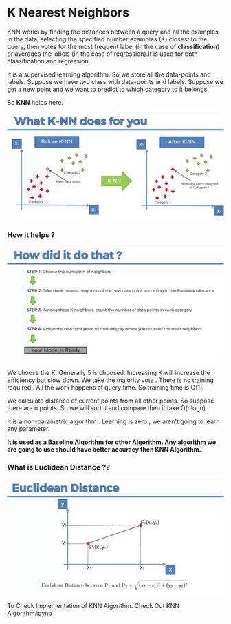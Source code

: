 # K Nearest Neighbors

KNN works by finding the distances between a query and all the examples in the data, selecting the specified number examples (K) closest to the query, then votes for the most frequent label (in the case of **classification**) or averages the labels (in the case of regression).It is used for both classification and regression.

It is a supervised learning algorithm. So we store all the data-points and labels. Suppose we have two class with data-points and labels. Suppose we get a new point and we want to predict to which category to it belongs. 

So **KNN** helps here. 

![Data Points](.\3.jpg)

### How it helps ?

![Data Points](.\2.jpg)

We choose the K. Generally 5 is choosed. Increasing K will increase the efficiency but slow down. We take the majority vote . There is no training required . All the work happens at query time. So training time is O(1). 

We calculate distance of current points from all other points. So suppose there are n points. So we will sort it and compare then it take O(nlogn) .

It is a non-parametric algorithm . Learning is zero , we aren't going to learn any parameter. 

**It is used as a Baseline Algorithm for other Algorithm. Any algorithm we are going to use should have better accuracy then KNN Algorithm.**

### What is Euclidean Distance ??

![Data Points](.\1.jpg)

To Check Implementation of KNN Algorithm. Check Out KNN Algorithm.ipynb